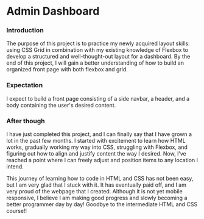 # Admin Dashboard

### Introduction
The purpose of this project is to practice my newly acquired layout skills: using CSS Grid in combination with my existing knowledge of Flexbox to develop a structured and well-thought-out layout for a dashboard. By the end of this project, I will gain a better understanding of how to build an organized front page with both flexbox and grid.

### Expectation
I expect to build a front page consisting of a side navbar, a header, and a body containing the user's desired content.

### After though
I have just completed this project, and I can finally say that I have grown a lot in the past few months. I started with excitement to learn how HTML works, gradually working my way into CSS, struggling with Flexbox, and figuring out how to align and justify content the way I desired. Now, I’ve reached a point where I can freely adjust and position items to any location I intend.

This journey of learning how to code in HTML and CSS has not been easy, but I am very glad that I stuck with it. It has eventually paid off, and I am very proud of the webpage that I created. Although it is not yet mobile responsive, I believe I am making good progress and slowly becoming a better programmer day by day! Goodbye to the intermediate HTML and CSS course!!